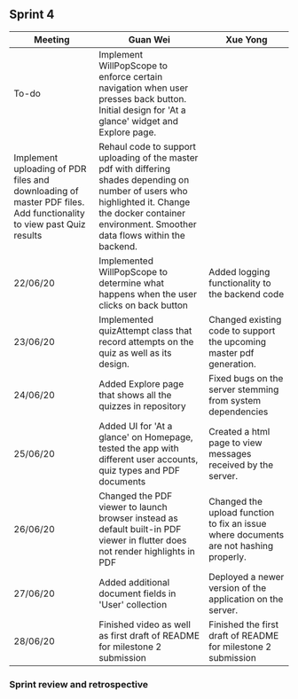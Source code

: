 ## Sprint 4

Meeting|Guan Wei|Xue Yong
---|---------|----------
To-do|Implement WillPopScope to enforce certain navigation when user presses back button. Initial design for 'At a glance' widget and Explore page. 
Implement uploading of PDR files and downloading of master PDF files. Add functionality to view past Quiz results|Rehaul code to support uploading of the master pdf with differing shades depending on number of users who highlighted it. Change the docker container environment. Smoother data flows within the backend.
22/06/20|Implemented WillPopScope to determine what happens when the user clicks on back button| Added logging functionality to the backend code
23/06/20|Implemented quizAttempt class that record attempts on the quiz as well as its design.|Changed existing code to support the upcoming master pdf generation.
24/06/20|Added Explore page that shows all the quizzes in repository|Fixed bugs on the server stemming from system dependencies
25/06/20|Added UI for 'At a glance' on Homepage, tested the app with different user accounts, quiz types and PDF documents|Created a html page to view messages received by the server.
26/06/20|Changed the PDF viewer to launch browser instead as default built-in PDF viewer in flutter does not render highlights in PDF|Changed the upload function to fix an issue where documents are not hashing properly.
27/06/20|Added additional document fields in 'User' collection|Deployed a newer version of the application on the server.
28/06/20|Finished video as well as first draft of README for milestone 2 submission|Finished the first draft of README for milestone 2 submission

### Sprint review and retrospective